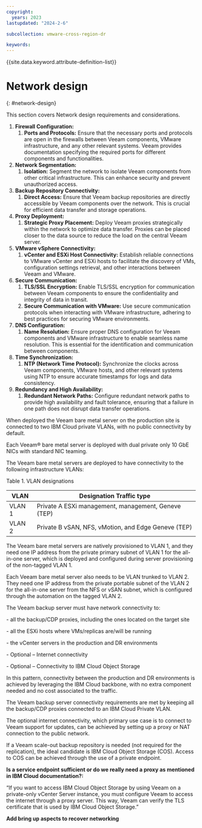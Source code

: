 ```yaml
---
copyright:
  years: 2023
lastupdated: "2024-2-6"

subcollection: vmware-cross-region-dr

keywords:
---
```

{{site.data.keyword.attribute-definition-list}}

# Network design

{: \#network-design}

This section covers Network design requirements and considerations.

1. **Firewall Configuration:**
   1. **Ports and Protocols:** Ensure that the necessary ports and protocols are open in the firewalls between Veeam components, VMware infrastructure, and any other relevant systems. Veeam provides documentation specifying the required ports for different components and functionalities.
2. **Network Segmentation:**
   1. **Isolation:** Segment the network to isolate Veeam components from other critical infrastructure. This can enhance security and prevent unauthorized access.
3. **Backup Repository Connectivity:**
   1. **Direct Access:** Ensure that Veeam backup repositories are directly accessible by Veeam components over the network. This is crucial for efficient data transfer and storage operations.
4. **Proxy Deployment:**
   1. **Strategic Proxy Placement:** Deploy Veeam proxies strategically within the network to optimize data transfer. Proxies can be placed closer to the data source to reduce the load on the central Veeam server.
5. **VMware vSphere Connectivity:**
   1. **vCenter and ESXi Host Connectivity:** Establish reliable connections to VMware vCenter and ESXi hosts to facilitate the discovery of VMs, configuration settings retrieval, and other interactions between Veeam and VMware.
6. **Secure Communication:**
   1. **TLS/SSL Encryption:** Enable TLS/SSL encryption for communication between Veeam components to ensure the confidentiality and integrity of data in transit.
   2. **Secure Communication with VMware:** Use secure communication protocols when interacting with VMware infrastructure, adhering to best practices for securing VMware environments.
7. **DNS Configuration:**
   1. **Name Resolution:** Ensure proper DNS configuration for Veeam components and VMware infrastructure to enable seamless name resolution. This is essential for the identification and communication between components.
8. **Time Synchronization:**
   1. **NTP (Network Time Protocol):** Synchronize the clocks across Veeam components, VMware hosts, and other relevant systems using NTP to ensure accurate timestamps for logs and data consistency.
9. **Redundancy and High Availability:**
   1. **Redundant Network Paths:** Configure redundant network paths to provide high availability and fault tolerance, ensuring that a failure in one path does not disrupt data transfer operations.

When deployed the Veeam bare metal server on the production site is connected to two IBM Cloud private VLANs, with no public connectivity by default.

Each Veeam® bare metal server is deployed with dual private only 10 GbE NICs with standard NIC teaming.

The Veeam bare metal servers are deployed to have connectivity to the following infrastructure VLANs:

Table 1. VLAN designations

| VLAN   | Designation Traffic type                            |
| ------ | --------------------------------------------------- |
| VLAN 1 | Private A ESXi management, management, Geneve (TEP) |
| VLAN 2 | Private B vSAN, NFS, vMotion, and Edge Geneve (TEP) |

The Veeam bare metal servers are natively provisioned to VLAN 1, and they need one IP address from the private primary subnet of VLAN 1 for the all-in-one server, which is deployed and configured during server provisioning of the non-tagged VLAN 1.

Each Veeam bare metal server also needs to be VLAN trunked to VLAN 2. They need one IP address from the private portable subnet of the VLAN 2 for the all-in-one server from the NFS or vSAN subnet, which is configured through the automation on the tagged VLAN 2.

The Veeam backup server must have network connectivity to:

\- all the backup/CDP proxies, including the ones located on the target site

\- all the ESXi hosts where VMs/replicas are/will be running

\- the vCenter servers in the production and DR environments

\- Optional – Internet connectivity

\- Optional – Connectivity to IBM Cloud Object Storage

In this pattern, connectivity between the production and DR environments is achieved by leveraging the IBM Cloud backbone, with no extra component needed and no cost associated to the traffic.

The Veeam backup server connectivity requirements are met by keeping all the backup/CDP proxies connected to an IBM Cloud Private VLAN.

The optional internet connectivity, which primary use case is to connect to Veeam support for updates, can be achieved by setting up a proxy or NAT connection to the public network.

If a Veeam scale-out backup repository is needed (not required for the replication), the ideal candidate is IBM Cloud Object Storage (COS). Access to COS can be achieved through the use of a private endpoint.

**Is a service endpoint sufficient or do we really need a proxy as mentioned in IBM Cloud documentation?:**

“If you want to access IBM Cloud Object Storage by using Veeam on a private-only vCenter Server instance, you must configure Veeam to access the internet through a proxy server. This way, Veeam can verify the TLS certificate that is used by IBM Cloud Object Storage.”

**Add bring up aspects to recover networking**
